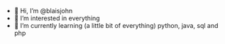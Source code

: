 - 👋 Hi, I’m @blaisjohn
- 👀 I’m interested in everything
- 🌱 I’m currently learning (a little bit of everything) python, java, sql and php

<!---
blaisjohn/blaisjohn is a ✨ special ✨ repository because its `README.md` (this file) appears on your GitHub profile.
You can click the Preview link to take a look at your changes.
--->
